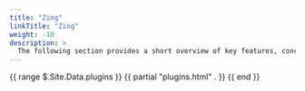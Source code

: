 ```yaml
---
title: "Zing"
linkTitle: "Zing"
weight: -10
description: >
  The following section provides a short overview of key features, concepts and architecture of StreamZero FX.
---
```


{{ range $.Site.Data.plugins }}
   {{ partial "plugins.html" . }}
{{ end }}